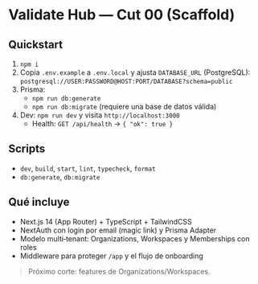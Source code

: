 # Validate Hub — Cut 00 (Scaffold)

## Quickstart
1. `npm i`
2. Copia `.env.example` a `.env.local` y ajusta `DATABASE_URL` (PostgreSQL):
   `postgresql://USER:PASSWORD@HOST:PORT/DATABASE?schema=public`
3. Prisma:
   - `npm run db:generate`
   - `npm run db:migrate` (requiere una base de datos válida)
4. Dev: `npm run dev` y visita `http://localhost:3000`
   - Health: `GET /api/health` → `{ "ok": true }`

## Scripts
- `dev`, `build`, `start`, `lint`, `typecheck`, `format`
- `db:generate`, `db:migrate`

## Qué incluye
- Next.js 14 (App Router) + TypeScript + TailwindCSS
- NextAuth con login por email (magic link) y Prisma Adapter
- Modelo multi‑tenant: Organizations, Workspaces y Memberships con roles
- Middleware para proteger `/app` y el flujo de onboarding

> Próximo corte: features de Organizations/Workspaces.
